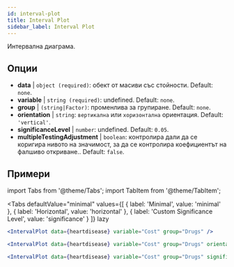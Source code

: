 ```yaml
---
id: interval-plot
title: Interval Plot
sidebar_label: Interval Plot
---
```


Интервална диаграма.

## Опции

* __data__ | `object (required)`: обект от масиви със стойности. Default: `none`.
* __variable__ | `string (required)`: undefined. Default: `none`.
* __group__ | `(string|Factor)`: променлива за групиране. Default: `none`.
* __orientation__ | `string`: `вертикална` или `хоризонтална` ориентация. Default: `'vertical'`.
* __significanceLevel__ | `number`: undefined. Default: `0.05`.
* __multipleTestingAdjustment__ | `boolean`: контролира дали да се коригира нивото на значимост, за да се контролира коефициентът на фалшиво откриване.. Default: `false`.


## Примери

import Tabs from '@theme/Tabs';
import TabItem from '@theme/TabItem';

<Tabs
    defaultValue="minimal"
    values={[
        { label: 'Minimal', value: 'minimal' },
        { label: 'Horizontal', value: 'horizontal' },
        { label: 'Custom Significance Level', value: 'significance' }
    ]}
    lazy
>

<TabItem value="minimal">

```jsx live
<IntervalPlot data={heartdisease} variable="Cost" group="Drugs" />
```
</TabItem>

<TabItem value="horizontal">

```jsx live
<IntervalPlot data={heartdisease} variable="Cost" group="Drugs" orientation="horizontal" />
```

</TabItem>

<TabItem value="significance">

```jsx live
<IntervalPlot data={heartdisease} variable="Cost" group="Drugs" significanceLevel={0.01} />
```
</TabItem>

</Tabs>
